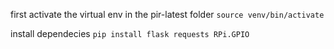 first activate the virtual env in the pir-latest folder
``source venv/bin/activate``

install dependecies
``pip install flask requests RPi.GPIO``



